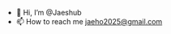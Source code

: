 - 👋 Hi, I’m @Jaeshub
- 📫 How to reach me jaeho2025@gmail.com

<!---
Jaeshub/Jaeshub is a ✨ special ✨ repository because its `README.md` (this file) appears on your GitHub profile.
You can click the Preview link to take a look at your changes.
--->

